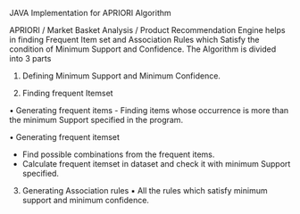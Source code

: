 JAVA Implementation for APRIORI Algorithm

APRIORI / Market Basket Analysis / Product Recommendation Engine helps in finding Frequent Item set and Association Rules which Satisfy the condition of Minimum Support and Confidence.
The Algorithm is divided into 3 parts

1. Defining Minimum Support and Minimum Confidence. 

2. Finding frequent Itemset 

•	Generating frequent items - Finding items whose occurrence is more than the minimum Support specified in the program. 

•	Generating frequent itemset 
-	Find possible combinations from the frequent items.
-	Calculate frequent itemset in dataset and check it with minimum Support specified.

3. Generating Association rules 
▪ All the rules which satisfy minimum support and minimum confidence. 


